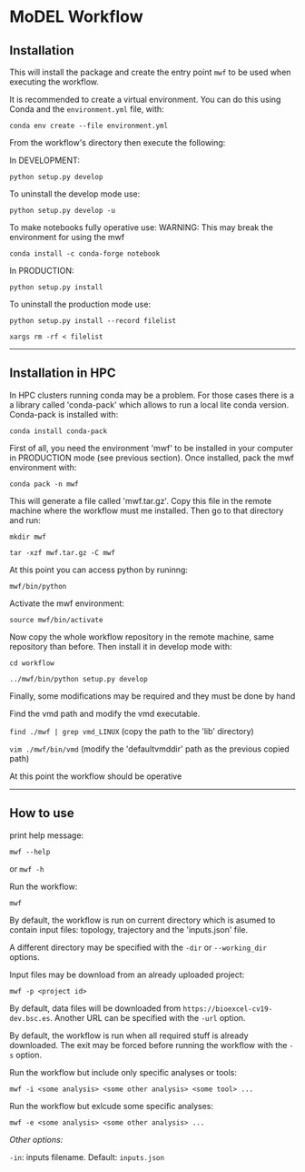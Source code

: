 # MoDEL Workflow



## Installation

This will install the package and create the entry point `mwf` to be used when executing the workflow.

It is recommended to create a virtual environment. You can do this using Conda and the `environment.yml` file, with:

```conda env create --file environment.yml```

From the workflow's directory then execute the following:

In DEVELOPMENT:

```python setup.py develop```

To uninstall the develop mode use:

```python setup.py develop -u```

To make notebooks fully operative use:
WARNING: This may break the environment for using the mwf

```conda install -c conda-forge notebook```

In PRODUCTION:

```python setup.py install```

To uninstall the production mode use:

```python setup.py install --record filelist```

```xargs rm -rf < filelist```

---

## Installation in HPC

In HPC clusters running conda may be a problem.
For those cases there is a a library called 'conda-pack' which allows to run a local lite conda version.
Conda-pack is installed with:

```conda install conda-pack```

First of all, you need the environment 'mwf' to be installed in your computer in PRODUCTION mode (see previous section).
Once installed, pack the mwf environment with:

```conda pack -n mwf```

This will generate a file called 'mwf.tar.gz'. Copy this file in the remote machine where the workflow must me installed. Then go to that directory and run:

```mkdir mwf```


```tar -xzf mwf.tar.gz -C mwf```

At this point you can access python by runinng:

```mwf/bin/python```

Activate the mwf environment:

```source mwf/bin/activate```

Now copy the whole workflow repository in the remote machine, same repository than before.
Then install it in develop mode with:

```cd workflow```

```../mwf/bin/python setup.py develop```

Finally, some modifications may be required and they must be done by hand

Find the vmd path and modify the vmd executable.

```find ./mwf | grep vmd_LINUX``` (copy the path to the 'lib' directory)

```vim ./mwf/bin/vmd``` (modify the 'defaultvmddir' path as the previous copied path)

At this point the workflow should be operative

---

## How to use

print help message:

```mwf --help```

or  ```mwf -h```

Run the workflow:

```mwf```

By default, the workflow is run on current directory which is asumed to contain input files: topology, trajectory and the 'inputs.json' file.

A different directory may be specified with the `-dir` or `--working_dir` options.

Input files may be download from an already uploaded project:

```mwf -p <project id>```

By default, data files will be downloaded from `https://bioexcel-cv19-dev.bsc.es`. Another URL can be specified with the `-url` option.

By default, the workflow is run when all required stuff is already downloaded. The exit may be forced before running the workflow with the `-s` option.

Run the workflow but include only specific analyses or tools:

```mwf -i <some analysis> <some other analysis> <some tool> ...```

Run the workflow but exlcude some specific analyses:

```mwf -e <some analysis> <some other analysis> ...```

_Other options:_

`-in`: inputs filename. Default: `inputs.json`

